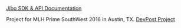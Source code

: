 [Jibo SDK & API Documentation](https://developers.jibo.com/sdk/docs/)

Project for MLH Prime SouthWest 2016 in Austin, TX. [DevPost Project](https://devpost.com/software/jibo_interview)
